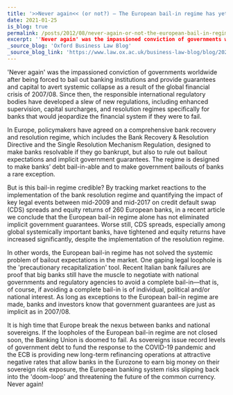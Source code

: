 ```yaml
---
title: '>>Never again<< (or not?) — The European bail-in regime has yet to solve the systemic problem of implicit government guarantees'
date: 2021-01-25
is_blog: true
permalink: /posts/2012/08/never-again-or-not-the-european-bail-in-regime/
excerpt: ''Never again' was the impassioned conviction of governments worldwide after being forced to bail out banking institutions and provide guarantees and capital to avert systemic collapse as a result of the global financial crisis of 2007/08. Since then, the responsible international regulatory bodies have developed a slew of new regulations, including enhanced supervision, capital surcharges, and resolution regimes specifically for banks that would jeopardize the financial system if they were to fail. But is this bail-in regime credible?'
_source_blog: 'Oxford Business Law Blog'
_source_blog_link: 'https://www.law.ox.ac.uk/business-law-blog/blog/2021/01/never-again-or-not-european-bail-regime-has-yet-solve-systemic'
---
```


'Never again' was the impassioned conviction of governments worldwide after being forced to bail out banking institutions and provide guarantees and capital to avert systemic collapse as a result of the global financial crisis of 2007/08. Since then, the responsible international regulatory bodies have developed a slew of new regulations, including enhanced supervision, capital surcharges, and resolution regimes specifically for banks that would jeopardize the financial system if they were to fail.

In Europe, policymakers have agreed on a comprehensive bank recovery and resolution regime, which includes the Bank Recovery & Resolution Directive and the Single Resolution Mechanism Regulation, designed to make banks resolvable if they go bankrupt, but also to rule out bailout expectations and implicit government guarantees. The regime is designed to make banks’ debt bail-in-able and to make government bailouts of banks a rare exception.

But is this bail-in regime credible? By tracking market reactions to the implementation of the bank resolution regime and quantifying the impact of key legal events between mid-2009 and mid-2017 on credit default swap (CDS) spreads and equity returns of 260 European banks, in a recent article we conclude that the European bail-in regime alone has not eliminated implicit government guarantees. Worse still, CDS spreads, especially among global systemically important banks, have tightened and equity returns have increased significantly, despite the implementation of the resolution regime.

In other words, the European bail-in regime has not solved the systemic problem of bailout expectations in the market. One gaping legal loophole is the 'precautionary recapitalization' tool. Recent Italian bank failures are proof that big banks still have the muscle to negotiate with national governments and regulatory agencies to avoid a complete bail-in—that is, of course, if avoiding a complete bail-in is of individual, political and/or national interest. As long as exceptions to the European bail-in regime are made, banks and investors know that government guarantees are just as implicit as in 2007/08.

It is high time that Europe break the nexus between banks and national sovereigns. If the loopholes of the European bail-in regime are not closed soon, the Banking Union is doomed to fail. As sovereigns issue record levels of government debt to fund the response to the COVID-19 pandemic and the ECB is providing new long-term refinancing operations at attractive negative rates that allow banks in the Eurozone to earn big money on their sovereign risk exposure, the European banking system risks slipping back into the 'doom-loop' and threatening the future of the common currency. Never again!
